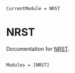 ```@meta
CurrentModule = NRST
```

# NRST

Documentation for [NRST](https://github.com/miguel.biron/NRST.jl).

```@index
```

```@autodocs
Modules = [NRST]
```
